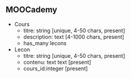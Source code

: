 ## MOOCademy

- Cours
  - titre: string \[unique, 4-50 chars, present\]
  - description: text \[4-1000 chars, present\]
  - has_many lecons
- Lecon
  - titre: string \[unique, 4-50 chars, present\]
  - contenu: text text \[present\]
  - cours_id:integer \[present\]
  
